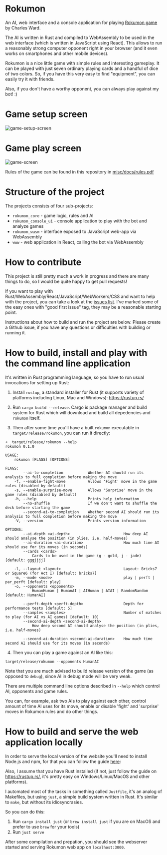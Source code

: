 # Rokumon

An AI, web interface and a console application for playing [Rokumon game](https://boardgamegeek.com/thread/2380440/wip-rokumon-2020-9-card-design-contest-contest-rea) by Charles Ward.

The AI is written in Rust and compiled to WebAssembly to be used in the web interface (which is written in JavaScript using React). This allows to run a reasonably strong computer opponent right in your browser (and it even works on smartphones and other mobile devices).

Rokumon is a nice little game with simple rules and interesting gameplay. It can be played with just seven ordinary playing cards and a handful of dice of two colors. So, if you have this very easy to find "equipment", you can easily try it with friends.

Also, if you don't have a worthy opponent, you can always play against my bot! :)

# Game setup screen

![game-setup-screen](misc/screenshots/game-setup.png)

# Game play screen

![game-screen](misc/screenshots/game.png)

Rules of the game can be found in this repository in [misc/docs/rules.pdf](misc/docs/rules.pdf)

# Structure of the project

The projects consists of four sub-projects:

- `rokumon_core` - game logic, rules and AI
- `rokumon_console_ui` - console application to play with the bot and analyze games
- `rokumon_wasm` - interface exposed to JavaScript web-app via WebAssembly
- `www` - web application in React, calling the bot via WebAssembly

# How to contribute

This project is still pretty much a work in progress and there are many things to do, so I would be quite happy to get pull requests!

If you want to play with Rust/WebAssembly/React/JavaScript/WebWorkers/CSS and want to help with the project, you can take a look at the [issues list](https://github.com/sphynx/rokumon/issues). I've marked some of the easy ones with "good first issue" tag, they may be a reasonable starting point.

Instructions about how to build and run the project are below. Please create a Github issue, if you have any questions or difficulties with building or running it.

# How to build, install and play with the command line application

It's written in Rust programming language, so you have to run usual invocations for setting up Rust:

1. Install `rustup`, a standard installer for Rust (it supports variety of platforms including Linux, Mac and Windows):
https://rustup.rs/

2. Run `cargo build --release`. Cargo is package manager and build system for Rust which will download and build all depedencies and `rokumon` itself.

3. Then after some time you'll have a built `rokumon` executable in `target/release/rokumon`, you can run it directly:

```
➜  target/release/rokumon --help
rokumon 0.1.0

USAGE:
    rokumon [FLAGS] [OPTIONS]

FLAGS:
        --ai-to-completion           Whether AI should run its analysis to full completion before making the move
    -f, --enable-fight-move          Allows 'Fight' move in the game rules (disabled by default)
    -s, --enable-surprise-move       Allows 'Surprise' move in the game rules (disabled by default)
    -h, --help                       Prints help information
        --no-shuffle                 If we don't want to shuffle the deck before starting the game
        --second-ai-to-completion    Whether second AI should run its analysis to full completion before making the move
    -V, --version                    Prints version information

OPTIONS:
        --ai-depth <ai-depth>                        How deep AI should analyse the position (in plies, i.e. half-moves)
        --ai-duration <ai-duration>                  How much time AI should use for its moves (in seconds)
        --cards <cards>
            Cards to be used in the game (g - gold, j - jade) [default: gggjjjj]

    -l, --layout <layout>                            Layout: Bricks7 or Square6 (for Act I) [default: bricks7]
    -m, --mode <mode>                                play | perft | par_perft [default: play]
    -o, --opponents <opponents>
            HumanHuman | HumanAI | AIHuman | AIAI | RandomRandom [default: HumanAI]

        --perft-depth <perft-depth>                  Depth for performance tests [default: 5]
        --samples <samples>                          Number of matches to play (for AI vs AI games) [default: 10]
        --second-ai-depth <second-ai-depth>
            How deep second AI should analyse the position (in plies, i.e. half-moves)

        --second-ai-duration <second-ai-duration>    How much time second AI should use for its moves (in seconds)
```

4. Then you can play a game against an AI like this:

```
target/release/rokumon --opponents HumanAI
```

Note that you are much advised to build release version of the game (as opposed to `debug`), since AI in debug mode will be very weak.

There are multiple command line options described in `--help` which control AI, opponents and game rules.

You can, for example, ask two AIs to play against each other, control amount of time AI uses for its move, enable or disable 'fight' and 'surprise' moves in Rokumon rules and do other things.

# How to build and serve the web application locally

In order to serve the local version of the website you'll need to install Node.js and npm, for that you can follow the guide [here](https://docs.npmjs.com/downloading-and-installing-node-js-and-npm#using-a-node-version-manager-to-install-node-js-and-npm):

Also, I assume that you have Rust installed (if not, just follow the guide on https://rustup.rs/, it's pretty easy on Windows/Linux/MacOS and other platforms).

I automated most of the tasks in something called `Justfile`, it's an analog of Makefiles, but using `just`, a simple build system written in Rust. It's similar to `make`, but without its idiosyncrasies.

So you can do this:

1. Run `cargo install just` (or `brew install just` if you are on MacOS and prefer to use `brew` for your tools)
2. Run `just serve`

After some compilation and prepation, you should see the webserver started and serving Rokumon web app on `localhost:3000`.
